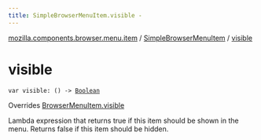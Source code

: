 ```yaml
---
title: SimpleBrowserMenuItem.visible - 
---
```


[mozilla.components.browser.menu.item](../index.html) / [SimpleBrowserMenuItem](index.html) / [visible](./visible.html)

# visible

`var visible: () -> `[`Boolean`](https://kotlinlang.org/api/latest/jvm/stdlib/kotlin/-boolean/index.html)

Overrides [BrowserMenuItem.visible](../../mozilla.components.browser.menu/-browser-menu-item/visible.html)

Lambda expression that returns true if this item should be shown in the menu. Returns false
if this item should be hidden.

